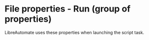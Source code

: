 # File properties - Run (group of properties)

LibreAutomate uses these properties when launching the script task.
